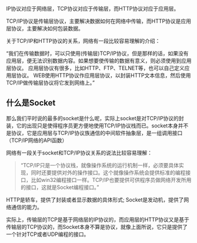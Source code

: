 IP协议对应于网络层，TCP协议对应于传输层，而HTTP协议对应于应用层。

TCP/IP协议是传输层协议，主要解决数据如何在网络中传输，而HTTP协议是应用层协议，主要解决如何包装数据。

关于TCP/IP和HTTP协议的关系，网络有一段比较容易理解的介绍：

“我们在传输数据时，可以只使用(传输层)TCP/IP协议，但是那样的话，如果没有应用层，便无法识别数据内容。如果想要使传输的数据有意义，则必须使用到应用层协议。
应用层协议有很多，比如HTTP、FTP、TELNET等，也可以自己定义应用层协议。
WEB使用HTTP协议作应用层协议，以封装HTTP文本信息，然后使用TCP/IP做传输层协议将它发到网络上。”

## 什么是Socket
那么我们平时说的最多的socket是什么呢，实际上socket是对TCP/IP协议的封装，它的出现只是使得程序员更方便地使用TCP/IP协议栈而已。socket本身并不是协议，它是应用层与TCP/IP协议族通信的中间软件抽象层，是一组调用接口（TCP/IP网络的API函数）

网络有一段关于socket和TCP/IP协议关系的说法比较容易理解：

> “TCP/IP只是一个协议栈，就像操作系统的运行机制一样，必须要具体实现，同时还要提供对外的操作接口。这个就像操作系统会提供标准的编程接口，比如win32编程接口一样。TCP/IP也要提供可供程序员做网络开发所用的接口，这就是Socket编程接口。”

HTTP是轿车，提供了封装或者显示数据的具体形式;
Socket是发动机，提供了网络通信的能力。

实际上，传输层的TCP是基于网络层的IP协议的，而应用层的HTTP协议又是基于传输层的TCP协议的，而Socket本身不算是协议，就像上面所说，它只是提供了一个针对TCP或者UDP编程的接口。